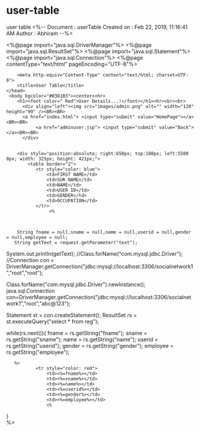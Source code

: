 # user-table
user table
<%-- 
    Document   : userTable
    Created on : Feb 22, 2019, 11:16:41 AM
    Author     : Abhiram
--%>


<%@page import="java.sql.DriverManager"%>
<%@page import="java.sql.ResultSet"%>
<%@page import="java.sql.Statement"%>
<%@page import="java.sql.Connection"%>
<%@page contentType="text/html" pageEncoding="UTF-8"%>
<!DOCTYPE html>
<html>
    <head>
        
        <meta http-equiv="Content-Type" content="text/html; charset=UTF-8">
        <title>User Table</title>
    </head>
     <body bgcolor="#B3D1B3"><center><hr>
        <h1><font color=" Red">User Details...!</font></h1><hr><br><br>
          <div align="left"><img src="images/admin.png" alt="" width="120" height="99" /><BR><BR>
          <a href="index.html"> <input type="submit" value="HomePage"></a><BR><BR>
               <a href="adminuser.jsp"> <input type="submit" value="Back"></a><BR><BR>
          </div>

       
        <div style="position:absolute; right:650px; top:180px; left:5500 0px; width: 325px; height: 421px;">
            <table border="2">
               <tr style="color: blue">
                   <td>FIRST NAME</td>
                   <td>SUR NAME</td>
                   <td>NAME</td>
                   <td>USER ID</td>
                   <td>GENDER</td>
                   <td>OCCUPATION</td>
               </tr>
                    <%
        
 
                                     
        String fname = null,sname = null,name = null,userid = null,gender = null,employee = null;
       String getText = request.getParameter("text");
     
System.out.println(getText); 
//Class.forName("com.mysql.jdbc.Driver");	
//Connection con = DriverManager.getConnection("jdbc:mysql://localhost:3306/socialnetwork1","root","root");     

 Class.forName("com.mysql.jdbc.Driver").newInstance();
 java.sql.Connection con=DriverManager.getConnection("jdbc:mysql://localhost:3306/socialnetwork1","root","abc@123");


Statement st = con.createStatement();
ResultSet rs = st.executeQuery("select * from reg"); 

while(rs.next()){
    fname = rs.getString("fname");
    sname = rs.getString("sname");
    name = rs.getString("name");
    userid = rs.getString("userid");
    gender = rs.getString("gender");
    employee = rs.getString("employee");




       %>   
               <tr style="color: red">
                   <td><%=fname%></td>
                   <td><%=sname%></td>
                   <td><%=name%></td>
                   <td><%=userid%></td>
                   <td><%=gender%></td>
                   <td><%=employee%></td>
                   <%

}                                     
%>
               </tr>
           </table>
               </div>
       </form>       
    </body>  
     </html>
